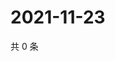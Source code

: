 # 2021-11-23

共 0 条

<!-- BEGIN WEIBO -->
<!-- 最后更新时间 Tue Nov 23 2021 03:12:02 GMT+0800 (China Standard Time) -->

<!-- END WEIBO -->
